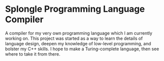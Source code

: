 # Splongle Programming Language Compiler
A compiler for my very own programming language which I am currently working on. This project
was started as a way to learn the details of language design, deepen my knowledge of low-level
programming, and bolster my C++ skills. I hope to make a Turing-complete language, then see where
to take it from there.